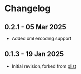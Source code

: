 # Changelog

## 0.2.1 - 05 Mar 2025

- Added xml encoding support

## 0.1.3 - 19 Jan 2025

- Initial revision, forked from [plist](https://github.com/ciaran/plist)
